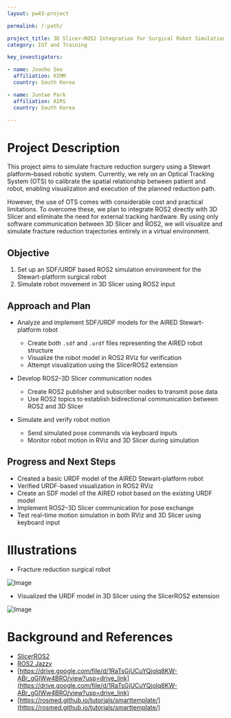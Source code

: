 ```yaml
---
layout: pw43-project

permalink: /:path/

project_title: 3D Slicer–ROS2 Integration for Surgical Robot Simulation
category: IGT and Training

key_investigators:

- name: Joonho Seo
  affiliation: KIMM
  country: South Korea

- name: Juntae Park
  affiliation: AIRS
  country: South Korea

---
```


# Project Description

<!-- Add a short paragraph describing the project. -->


This project aims to simulate fracture reduction surgery using a Stewart platform–based robotic system. Currently, we rely on an Optical Tracking System (OTS) to calibrate the spatial relationship between patient and robot, enabling visualization and execution of the planned reduction path.

However, the use of OTS comes with considerable cost and practical limitations. To overcome these, we plan to integrate ROS2 directly with 3D Slicer and eliminate the need for external tracking hardware. By using only software communication between 3D Slicer and ROS2, we will visualize and simulate fracture reduction trajectories entirely in a virtual environment.



## Objective

<!-- Describe here WHAT you would like to achieve (what you will have as end result). -->


1. Set up an SDF/URDF based ROS2 simulation environment for the Stewart-platform surgical robot
2. Simulate robot movement in 3D Slicer using ROS2 input



## Approach and Plan

<!-- Describe here HOW you would like to achieve the objectives stated above. -->


- Analyze and implement SDF/URDF models for the AIRED Stewart-platform robot
  - Create both `.sdf` and `.urdf` files representing the AIRED robot structure
  - Visualize the robot model in ROS2 RViz for verification
  - Attempt visualization using the SlicerROS2 extension

- Develop ROS2–3D Slicer communication nodes
  - Create ROS2 publisher and subscriber nodes to transmit pose data
  - Use ROS2 topics to establish bidirectional communication between ROS2 and 3D Slicer

- Simulate and verify robot motion

  - Send simulated pose commands via keyboard inputs
  - Monitor robot motion in RViz and 3D Slicer during simulation

    



## Progress and Next Steps

<!-- Update this section as you make progress, describing of what you have ACTUALLY DONE.
     If there are specific steps that you could not complete then you can describe them here, too. -->


- Created a basic URDF model of the AIRED Stewart-platform robot
- Verified URDF-based visualization in ROS2 RViz
- Create an SDF model of the AIRED robot based on the existing URDF model
- Implement ROS2–3D Slicer communication for pose exchange
- Test real-time motion simulation in both RViz and 3D Slicer using keyboard input



# Illustrations

<!-- Add pictures and links to videos that demonstrate what has been accomplished. -->


- Fracture reduction surgical robot

![Image](https://github.com/user-attachments/assets/2ceaf39f-505e-4741-886d-fe6174183b67)


- Visualized the URDF model in 3D Slicer using the SlicerROS2 extension

![Image](https://github.com/user-attachments/assets/39515bcd-d53d-4567-8968-6a5df34b2f39)



# Background and References

<!-- If you developed any software, include link to the source code repository.
     If possible, also add links to sample data, and to any relevant publications. -->


- [SlicerROS2](https://slicer-ros2.readthedocs.io/en/v1.0/index.html)
- [ROS2 Jazzy](https://docs.ros.org/en/jazzy/index.html)
- [https://drive.google.com/file/d/1RaTsGjUCuYQjolq8KW-ABr_gGIWw4BRO/view?usp=drive_link](https://drive.google.com/file/d/1RaTsGjUCuYQjolq8KW-ABr_gGIWw4BRO/view?usp=drive_link)
- [https://rosmed.github.io/tutorials/smarttemplate/](https://rosmed.github.io/tutorials/smarttemplate/)

